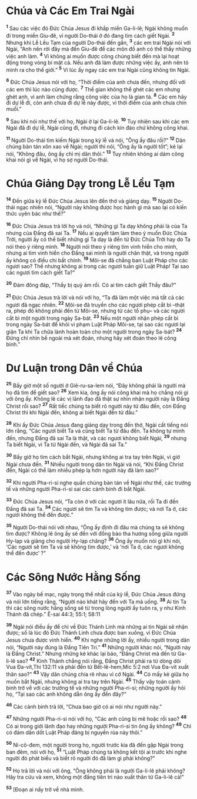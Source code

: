 # Chúa và Các Em Trai Ngài
<sup><b>1</b></sup> Sau các việc đó Ðức Chúa Jesus đi khắp miền Ga-li-lê; Ngài không muốn đi trong miền Giu-đê, vì người Do-thái ở đó đang tìm cách giết Ngài. <sup><b>2</b></sup> Nhưng khi Lễ Lều Tạm của người Do-thái đến gần, <sup><b>3</b></sup> các em trai Ngài nói với Ngài, “Anh nên rời đây mà đến Giu-đê để các môn đồ anh có thể thấy những việc anh làm. <sup><b>4</b></sup> Vì không ai muốn được công chúng biết đến mà lại hoạt động trong vòng bí mật cả. Nếu anh đã làm được những việc ấy, anh nên tỏ mình ra cho thế giới.” <sup><b>5</b></sup> Vì lúc ấy ngay các em trai Ngài cũng không tin Ngài.

<sup><b>6</b></sup> Ðức Chúa Jesus nói với họ, “Thời điểm của anh chưa đến, nhưng đối với các em thì lúc nào cũng được. <sup><b>7</b></sup> Thế gian không thể ghét các em nhưng ghét anh, vì anh làm chứng rằng công việc của họ là gian tà. <sup><b>8</b></sup> Các em hãy đi dự lễ đi, còn anh chưa đi dự lễ này được, vì thời điểm của anh chưa chín muồi.”

<sup><b>9</b></sup> Sau khi nói như thế với họ, Ngài ở lại Ga-li-lê. <sup><b>10</b></sup> Tuy nhiên sau khi các em Ngài đã đi dự lễ, Ngài cũng đi, nhưng đi cách kín đáo chứ không công khai.

<sup><b>11</b></sup> Người Do-thái tìm kiếm Ngài trong kỳ lễ và nói, “Ông ấy đâu rồi?” <sup><b>12</b></sup> Dân chúng bàn tán xôn xao về Ngài; người thì nói, “Ông ấy là người tốt”; kẻ lại nói, “Không đâu, ông ấy chỉ mị dân thôi.” <sup><b>13</b></sup> Tuy nhiên không ai dám công khai nói gì về Ngài, vì họ sợ người Do-thái.

# Chúa Giảng Dạy trong Lễ Lều Tạm
<sup><b>14</b></sup> Ðến giữa kỳ lễ Ðức Chúa Jesus lên đền thờ và giảng dạy. <sup><b>15</b></sup> Người Do-thái ngạc nhiên nói, “Người này không được học hành gì mà sao lại có kiến thức uyên bác như thế?”

<sup><b>16</b></sup> Ðức Chúa Jesus trả lời họ và nói, “Những gì Ta dạy không phải là của Ta nhưng của Ðấng đã sai Ta. <sup><b>17</b></sup> Nếu ai quyết tâm làm theo ý muốn Ðức Chúa Trời, người ấy có thể biết những gì Ta dạy là đến từ Ðức Chúa Trời hay do Ta nói theo ý riêng mình. <sup><b>18</b></sup> Người nói theo ý riêng tìm vinh hiển cho mình, nhưng ai tìm vinh hiển cho Ðấng sai mình là người chân thật, và trong người ấy không có điều chi bất chính. <sup><b>19</b></sup> Môi-se đã chẳng ban Luật Pháp cho các ngươi sao? Thế nhưng không ai trong các ngươi tuân giữ Luật Pháp! Tại sao các ngươi tìm cách giết Ta?”

<sup><b>20</b></sup> Ðám đông đáp, “Thầy bị quỷ ám rồi. Có ai tìm cách giết Thầy đâu?”

<sup><b>21</b></sup> Ðức Chúa Jesus trả lời và nói với họ, “Ta đã làm một việc mà tất cả các ngươi đã ngạc nhiên. <sup><b>22</b></sup> Môi-se đã truyền cho các ngươi phép cắt bì –thật ra, phép đó không phải đến từ Môi-se, nhưng từ các tổ phụ– và các ngươi cắt bì một người trong ngày Sa-bát. <sup><b>23</b></sup> Nếu một người nhận phép cắt bì trong ngày Sa-bát để khỏi vi phạm Luật Pháp Môi-se, tại sao các ngươi lại giận Ta khi Ta chữa lành hoàn toàn cho một người trong ngày Sa-bát? <sup><b>24</b></sup> Ðừng chỉ nhìn bề ngoài mà xét đoán, nhưng hãy xét đoán theo lẽ công bình.”

# Dư Luận trong Dân về Chúa
<sup><b>25</b></sup> Bấy giờ một số người ở Giê-ru-sa-lem nói, “Ðây không phải là người mà họ đã tìm để giết sao? <sup><b>26</b></sup> Xem kìa, ông ấy nói công khai mà họ chẳng nói gì với ông ấy. Không lẽ các vị lãnh đạo đã thật sự nhìn nhận người này là Ðấng Christ rồi sao? <sup><b>27</b></sup> Rất tiếc chúng ta biết rõ người này từ đâu đến, còn Ðấng Christ thì khi Ngài đến, không ai biết Ngài đến từ đâu.”

<sup><b>28</b></sup> Khi ấy Ðức Chúa Jesus đang giảng dạy trong đền thờ, Ngài cất tiếng nói lớn rằng, “Các ngươi biết Ta và cũng biết Ta từ đâu đến. Ta không tự mình đến, nhưng Ðấng đã sai Ta là thật, và các ngươi không biết Ngài, <sup><b>29</b></sup> nhưng Ta biết Ngài, vì Ta từ Ngài đến, và Ngài đã sai Ta.”

<sup><b>30</b></sup> Bấy giờ họ tìm cách bắt Ngài, nhưng không ai tra tay trên Ngài, vì giờ Ngài chưa đến. <sup><b>31</b></sup> Nhiều người trong dân tin Ngài và nói, “Khi Ðấng Christ đến, Ngài có thể làm nhiều phép lạ hơn người này đã làm sao?”

<sup><b>32</b></sup> Khi người Pha-ri-si nghe quần chúng bàn tán về Ngài như thế, các trưởng tế và những người Pha-ri-si sai các cảnh binh đi bắt Ngài.

<sup><b>33</b></sup> Ðức Chúa Jesus nói, “Ta còn ở với các ngươi ít lâu nữa, rồi Ta đi đến Ðấng đã sai Ta. <sup><b>34</b></sup> Các ngươi sẽ tìm Ta và không tìm được; và nơi Ta ở, các ngươi không thể đến được.”

<sup><b>35</b></sup> Người Do-thái nói với nhau, “Ông ấy định đi đâu mà chúng ta sẽ không tìm được? Không lẽ ông ấy sẽ đến với đồng bào tha hương sống giữa người Hy-lạp và giảng cho người Hy-lạp chăng? <sup><b>36</b></sup> Ông ấy muốn nói gì khi nói, ‘Các ngươi sẽ tìm Ta và sẽ không tìm được,’ và ‘nơi Ta ở, các ngươi không thể đến được’ ?”

# Các Sông Nước Hằng Sống
<sup><b>37</b></sup> Vào ngày bế mạc, ngày trọng thể nhất của kỳ lễ, Ðức Chúa Jesus đứng và nói lớn tiếng rằng, “Người nào khát hãy đến với Ta mà uống. <sup><b>38</b></sup> Ai tin Ta thì các sông nước hằng sống sẽ từ trong lòng người ấy tuôn ra, y như Kinh Thánh đã chép.” Ê-sai 44:3; 55:1; 58:11

<sup><b>39</b></sup> Ngài nói điều ấy để chỉ về Ðức Thánh Linh mà những ai tin Ngài sẽ nhận được; số là lúc đó Ðức Thánh Linh chưa được ban xuống, vì Ðức Chúa Jesus chưa được vinh hiển. <sup><b>40</b></sup> Khi nghe những lời ấy, nhiều người trong dân nói, “Người này đúng là Ðấng Tiên Tri.” <sup><b>41</b></sup> Những người khác nói, “Người này là Ðấng Christ.” Nhưng những kẻ khác lại bảo, “Ðấng Christ mà đến từ Ga-li-lê sao? <sup><b>42</b></sup> Kinh Thánh chẳng nói rằng, Ðấng Christ phải ra từ dòng dõi Vua Ða-vít,Thi 132:11 và phải đến từ Bết-lê-hem,Mic 5:2 nơi Vua Ða-vít xuất thân sao?” <sup><b>43</b></sup> Vậy dân chúng chia rẽ nhau vì cớ Ngài. <sup><b>44</b></sup> Có mấy kẻ giữa họ muốn bắt Ngài, nhưng không ai tra tay trên Ngài. <sup><b>45</b></sup> Thấy vậy toán cảnh binh trở về với các trưởng tế và những người Pha-ri-si; những người ấy hỏi họ, “Tại sao các anh không dẫn ông ấy đến đây?”

<sup><b>46</b></sup> Các cảnh binh trả lời, “Chưa bao giờ có ai nói như người này.”

<sup><b>47</b></sup> Những người Pha-ri-si nói với họ, “Các anh cũng bị mê hoặc rồi sao? <sup><b>48</b></sup> Có ai trong giới lãnh đạo hay những người Pha-ri-si tin ông ấy không? <sup><b>49</b></sup> Chỉ có đám dân dốt Luật Pháp đáng bị nguyền rủa này thôi.”

<sup><b>50</b></sup> Ni-cô-đem, một người trong họ, người trước kia đã đến gặp Ngài trong ban đêm, nói với họ, <sup><b>51</b></sup> “Luật Pháp chúng ta không kết tội ai trước khi nghe người đó phát biểu và biết rõ người đó đã làm gì phải không?”

<sup><b>52</b></sup> Họ trả lời và nói với ông, “Ông không phải là người Ga-li-lê phải không? Hãy tra cứu và xem, không một đấng tiên tri nào xuất thân từ Ga-li-lê cả!”

<sup><b>53</b></sup> [Ðoạn ai nấy trở về nhà mình.

